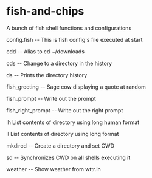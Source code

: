 # fish-and-chips
A bunch of fish shell functions and configurations

config.fish -- This is fish config's file executed at start

cdd -- Alias to cd ~/downloads

cds -- Change to a directory in the history

ds -- Prints the directory history

fish_greeting -- Sage cow displaying a quote at random

fish_prompt -- Write out the prompt

fish_right_prompt -- Write out the right prompt

lh  List contents of directory using long human format

ll  List contents of directory using long format

mkdircd -- Create a directory and set CWD

sd -- Synchronizes CWD on all shells executing it

weather -- Show weather from wttr.in
